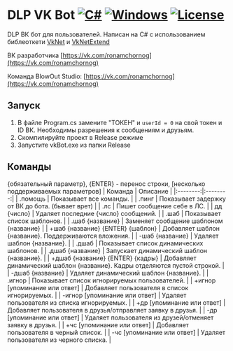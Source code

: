 # DLP VK Bot [![C#](https://img.shields.io/badge/language-C%23-brightgreen.svg)](https://en.wikipedia.org/wiki/C_Sharp_(programming_language)) [![Windows](https://img.shields.io/badge/platform-Windows-0078d7.svg)](https://en.wikipedia.org/wiki/Microsoft_Windows) [![License](https://img.shields.io/github/license/NexSqaud/OsirisUpdate.svg)](LICENSE)

DLP ВК бот для пользователей. Написан на C# с использованием библеоткети [VkNet](https://github.com/vknet/vk) и [VkNetExtend](https://github.com/CaCTuCaTu4ECKuu/VkNetExtend)

ВК разработчика [https://vk.com/ronamchornog](https://vk.com/ronamchornog)

Команда BlowOut Studio: [https://vk.com/ronamchornog](https://vk.com/ronamchornog)

## Запуск

1. В файле Program.cs замените "ТОКЕН" и `userId = 0` на свой токен и ID ВК. Необходимы разрешения к сообщениям и друзьям.
2. Скомпилируйте проект в Release режиме
3. Запустите vkBot.exe из папки Release

## Команды
{обязательный параметр}, {ENTER} - перенос строки, [несколько поддерживаемых параметров]
| Команда | Описание |
|:--------:|:--------:|
| .помощь | Показывает все команды. |
| .пинг | Показывает задержку от ВК до бота. (бывает врет) |
| .лс | Пишет сообщение себе в ЛС. |
| дд {число} | Удаляет последние {число} сообщений. |
| .шаб | Показывает список шаблонов. |
| .шаб {название} | Заменяет сообщение шаблоном {название} |
| +шаб {название} {ENTER} {шаблон} | Добавляет шаблон {название}. Поддерживаются вложения. |
| -шаб {название} | Удаляет шаблон {название}. |
| .дшаб | Показывает список динамических шаблонов. |
| .дшаб {название} | Запускает динамический шаблон {название}. |
| +дшаб {название} {ENTER} {кадры} | Добавляет динамический шаблон {название}. Кадры отделяются пустой строкой. |
| -дшаб {название} | Удаляет динамический шаблон {название}. |
| .игнор | Показывает список игнорируемых пользователей. |
| +игнор [упоминание или ответ] | Добавляет пользователя в список игнорируемых. |
| -игнор [упоминание или ответ] | Удаляет пользователя из списка игнорируемых. |
| +др [упоминание или ответ] | Добавляет пользователя в друзья/отправляет заявку в друзья. |
| -др [упоминание или ответ] | Удаляет пользователя из друзей/отменяет заявку в друзья. |
| +чс [упоминание или ответ] | Добавляет пользователя в черный список. |
| -чс [упоминание или ответ] | Удаляет пользователя из черного списка. |

